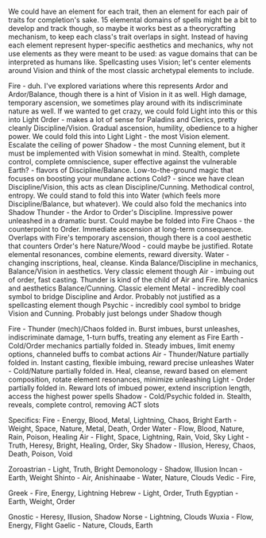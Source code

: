 We could have an element for each trait, then an element for each pair of traits for completion's sake. 15 elemental domains of spells might be a bit to develop and track though, so maybe it works best as a theorycrafting mechanism, to keep each class's trait overlaps in sight. Instead of having each element represent hyper-specific aesthetics and mechanics, why not use elements as they were meant to be used: as vague domains that can be interpreted as humans like. Spellcasting uses Vision; let's center elements around Vision and think of the most classic archetypal elements to include.

Fire - duh. I've explored variations where this represents Ardor and Ardor/Balance, though there is a hint of Vision in it as well. High damage, temporary ascension, we sometimes play around with its indiscriminate nature as well. If we wanted to get crazy, we could fold Light into this or this into Light
Order - makes a lot of sense for Paladins and Clerics, pretty cleanly Discipline/Vision. Gradual ascension, humility, obedience to a higher power. We could fold this into Light
Light - the most Vision element. Escalate the ceiling of power
Shadow - the most Cunning element, but it must be implemented with Vision somewhat in mind. Stealth, complete control, complete omniscience, super effective against the vulnerable
Earth? - flavors of Discipline/Balance. Low-to-the-ground magic that focuses on boosting your mundane actions
Cold? - since we have clean Discipline/Vision, this acts as clean Discipline/Cunning. Methodical control, entropy. We could stand to fold this into Water (which feels more Discipline/Balance, but whatever). We could also fold the mechanics into Shadow
Thunder - the Ardor to Order's Discipline. Impressive power unleashed in a dramatic burst. Could maybe be folded into Fire
Chaos - the counterpoint to Order. Immediate ascension at long-term consequence. Overlaps with Fire's temporary ascension, though there is a cool aesthetic that counters Order's here
Nature/Wood - could maybe be justified. Rotate elemental resonances, combine elements, reward diversity.
Water - changing inscriptions, heal, cleanse. Kinda Balance/Discipline in mechanics, Balance/Vision in aesthetics. Very classic element though
Air - imbuing out of order, fast casting. Thunder is kind of the child of Air and Fire. Mechanics and aesthetics Balance/Cunning. Classic element
Metal - incredibly cool symbol to bridge Discipline and Ardor. Probably not justified as a spellcasting element though
Psychic - incredibly cool symbol to bridge Vision and Cunning. Probably just belongs under Shadow though

Fire - Thunder (mech)/Chaos folded in. Burst imbues, burst unleashes, indiscriminate damage, 1-turn buffs, treating any element as Fire
Earth - Cold/Order mechanics partially folded in. Steady imbues, limit enemy options, channeled buffs to combat actions
Air - Thunder/Nature partially folded in. Instant casting, flexible imbuing, reward precise unleashes 
Water - Cold/Nature partially folded in. Heal, cleanse, reward based on element composition, rotate element resonances, minimize unleashing
Light - Order partially folded in. Reward lots of imbued power, extend inscription length, access the highest power spells
Shadow - Cold/Psychic folded in. Stealth, reveals, complete control, removing ACT slots

Specifics:
Fire - Energy, Blood, Metal, Lightning, Chaos, Bright
Earth - Weight, Space, Nature, Metal, Death, Order
Water - Flow, Blood, Nature, Rain, Poison, Healing
Air - Flight, Space, Lightning, Rain, Void, Sky
Light - Truth, Heresy, Bright, Healing, Order, Sky
Shadow - Illusion, Heresy, Chaos, Death, Poison, Void

Zoroastrian - Light, Truth, Bright
Demonology - Shadow, Illusion
Incan - Earth, Weight
Shinto - Air,
Anishinaabe - Water, Nature, Clouds
Vedic - Fire,

Greek - Fire, Energy, Lightning
Hebrew - Light, Order, Truth
Egyptian - Earth, Weight, Order

Gnostic - Heresy, Illusion, Shadow
Norse - Lightning, Clouds
Wuxia - Flow, Energy, Flight
Gaelic - Nature, Clouds, Earth